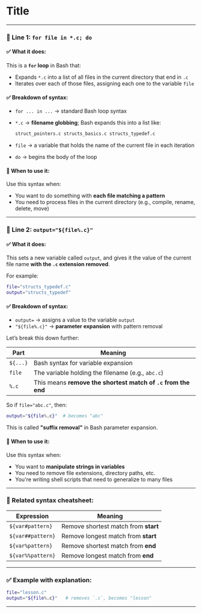 # Title

---

### 🧠 Line 1: `for file in *.c; do`

#### ✅ **What it does:**

This is a **`for` loop** in Bash that:

* Expands `*.c` into a list of all files in the current directory that end in `.c`
* Iterates over each of those files, assigning each one to the variable `file`

#### ✅ **Breakdown of syntax:**

* `for ... in ...` → standard Bash loop syntax
* `*.c` → **filename globbing**; Bash expands this into a list like:

  ```bash
  struct_pointers.c structs_basics.c structs_typedef.c
  ```
* `file` → a variable that holds the name of the current file in each iteration
* `do` → begins the body of the loop

#### 🧠 **When to use it:**

Use this syntax when:

* You want to do something with **each file matching a pattern**
* You need to process files in the current directory (e.g., compile, rename, delete, move)

---

### 🧠 Line 2: `output="${file%.c}"`

#### ✅ **What it does:**

This sets a new variable called `output`, and gives it the value of the current file name **with the `.c` extension removed**.

For example:

```bash
file="structs_typedef.c"
output="structs_typedef"
```

#### ✅ **Breakdown of syntax:**

* `output=` → assigns a value to the variable `output`
* `"${file%.c}"` → **parameter expansion** with pattern removal

Let’s break this down further:

| Part     | Meaning                                                       |
| -------- | ------------------------------------------------------------- |
| `${...}` | Bash syntax for variable expansion                            |
| `file`   | The variable holding the filename (e.g., `abc.c`)             |
| `%.c`    | This means **remove the shortest match of `.c` from the end** |

So if `file="abc.c"`, then:

```bash
output="${file%.c}"  # becomes "abc"
```

This is called **"suffix removal"** in Bash parameter expansion.

#### 🧠 **When to use it:**

Use this syntax when:

* You want to **manipulate strings in variables**
* You need to remove file extensions, directory paths, etc.
* You're writing shell scripts that need to generalize to many files

---

### 🔎 Related syntax cheatsheet:

| Expression        | Meaning                              |
| ----------------- | ------------------------------------ |
| `${var#pattern}`  | Remove shortest match from **start** |
| `${var##pattern}` | Remove longest match from **start**  |
| `${var%pattern}`  | Remove shortest match from **end**   |
| `${var%%pattern}` | Remove longest match from **end**    |

---

### ✅ Example with explanation:

```bash
file="lesson.c"
output="${file%.c}"   # removes `.c`, becomes "lesson"
```


---


